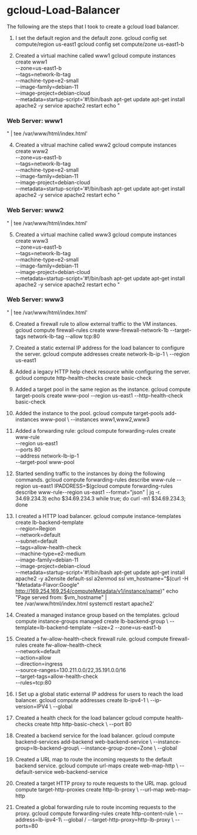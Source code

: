# gcloud-Load-Balancer
The following are the steps that I took to create a gcloud load balancer.
1. I set the default region and the default zone.
   gcloud config set compute/region us-east1
   gcloud config set compute/zone us-east1-b

2. Created a virtual machine called www1
     gcloud compute instances create www1 \
    --zone=us-east1-b \
    --tags=network-lb-tag \
    --machine-type=e2-small \
    --image-family=debian-11 \
    --image-project=debian-cloud \
    --metadata=startup-script='#!/bin/bash
      apt-get update
      apt-get install apache2 -y
      service apache2 restart
      echo "
<h3>Web Server: www1</h3>" | tee /var/www/html/index.html'

4. Created a vitrual machine called www2
    gcloud compute instances create www2 \
    --zone=us-east1-b \
    --tags=network-lb-tag \
    --machine-type=e2-small \
    --image-family=debian-11 \
    --image-project=debian-cloud \
    --metadata=startup-script='#!/bin/bash
      apt-get update
      apt-get install apache2 -y
      service apache2 restart
      echo "
<h3>Web Server: www2</h3>" | tee /var/www/html/index.html'

5. Created a virtual machine called www3
      gcloud compute instances create www3 \
    --zone=us-east1-b  \
    --tags=network-lb-tag \
    --machine-type=e2-small \
    --image-family=debian-11 \
    --image-project=debian-cloud \
    --metadata=startup-script='#!/bin/bash
      apt-get update
      apt-get install apache2 -y
      service apache2 restart
      echo "
<h3>Web Server: www3</h3>" | tee /var/www/html/index.html'

6. Created a firewall rule to allow external traffic to the VM instances.
    gcloud compute firewall-rules create www-firewall-network-1b
     --target-tags network-lb-tag --allow tcp:80
   
8. Created a static external IP address for the load balancer to configure the server.
   gcloud compute addresses create network-lb-ip-1 \ --region us-east1

9. Added a legacy HTTP help check resource while configuring the server.
      gcloud compute http-health-checks create basic-check

10. Added a target pool in the same region as the instance.
    gcloud compute target-pools create www-pool \--region us-east1 --http-health-check basic-check

11. Added the instance to the pool.
      gcloud compute target-pools add-instances www-pool \ --instances www1,www2,www3
    
11. Added a forwarding rule:
    gcloud compute forwarding-rules create www-rule \
    --region us-east1 \
    --ports 80 \
    --address network-lb-ip-1 \
    --target-pool www-pool

12. Started sending traffic to the instances by doing the following commands.
    gcloud compute forwarding-rules describe www-rule --region us-east1
    IPADDRESS=$(gcloud compute forwarding-rules describe www-rule--region us-east1 --format="json" | jq -r. 34.69.234.3)
    echo $34.69.234.3
    while true; do curl -m1 $34.69.234.3; done

13. I created a HTTP load balancer.
    gcloud compute instance-templates create lb-backend-template \
   --region=Region \
   --network=default \
   --subnet=default \
   --tags=allow-health-check \
   --machine-type=e2-medium \
   --image-family=debian-11 \
   --image-project=debian-cloud \
   --metadata=startup-script='#!/bin/bash
     apt-get update
     apt-get install apache2 -y
     a2ensite default-ssl
     a2enmod ssl
     vm_hostname="$(curl -H "Metadata-Flavor:Google" \
     http://169.254.169.254/computeMetadata/v1/instance/name)"
     echo "Page served from: $vm_hostname" | \
     tee /var/www/html/index.html
     systemctl restart apache2'

14. Created a managed instance group based on the templates.
    gcloud compute instance-groups managed create lb-backend-group \ --template=lb-backend-template --size=2 --zone=us-east1-b

15. Created a fw-allow-health-check firewall rule.
    gcloud compute firewall-rules create fw-allow-health-check \
  --network=default \
  --action=allow \
  --direction=ingress \
  --source-ranges=130.211.0.0/22,35.191.0.0/16 \
  --target-tags=allow-health-check \
  --rules=tcp:80

16. I Set up a global static external IP address for users to reach the load balancer.
    gcloud compute addresses create lb-ipv4-1 \ --ip-version=IPV4 \ --global

17. Created a health check for the load balancer
    gcloud compute health-checks create http http-basic-check \ --port 80

18. Created a backend service for the load balancer.
    gcloud compute backend-services add-backend web-backend-service \ --instance-group=lb-backend-group\ --instance-group-zone=Zone \ --global

19. Created a URL map to route the incoming requests to the default backend service.
    gcloud compute url-maps create web-map-http \ --default-service web-backend-service

20. Created a target HTTP proxy to route requests to the URL map.
    gcloud compute target-http-proxies create http-lb-proxy \ --url-map web-map-http
    
21. Created a global forwarding rule to route incoming requests to the proxy.
    gcloud compute forwarding-rules create http-content-rule \ --address=lb-ipv4-1\ --global / --target-http-proxy=http-lb-proxy \ --ports=80
    
